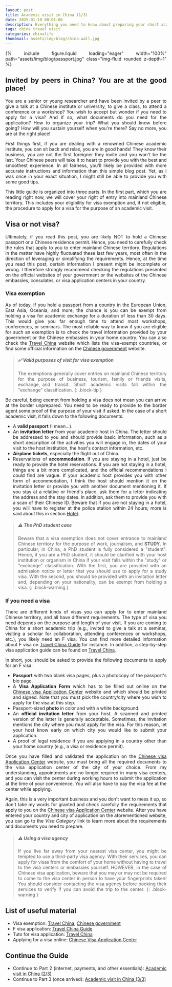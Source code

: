 ```yaml
---
layout: post
title: Academic visit in China (1/3)
date: 2025-01-10 00:01:00
description: Everything you need to know about preparing your short academic visit in China. Part 1/3 - Introduction and visa.
tags: china travel visit
categories: chinalife
thumbnail: assets/img/blog/china-wall.jpg
---
```


<style>body {text-align: justify}</style>

{% include figure.liquid loading="eager" width="100%" path="assets/img/blog/passport.jpg" class="img-fluid rounded z-depth-1" %} 

## Invited by peers in China? You are at the good place!

You are a senior or young researcher and have been invited by a peer to give a talk at a Chinese institute or university, to give a class, to attend a conference or a workshop? You wish to accept but wonder if you need to apply for a visa? And if so, what documents do you need for the application? How to organize your trip? What you should know before going? How will you sustain yourself when you're there? Say no more, you are at the right place!

First things first, if you are dealing with a renowned Chinese academic institute, you can sit back and relax, you are in good hands! They know their business, you are not the first foreigner they invite and you won't be the last. Your Chinese peers will take it to heart to provide you with the best and smoothest experience. In all fairness, you'll likely be provided with more accurate instructions and information than this simple blog post. Yet, as I was once in your exact situation, I might still be able to provide you with some good tips.

This little guide is organized into three parts. In the first part, which you are reading right now, we will cover your right of entry into mainland Chinese territory. This includes your eligibility for visa exemption and, if not eligible, the procedure to apply for a visa for the purpose of an academic visit.

## Visa or not visa?

Ultimately, if you read this post, you are likely NOT to hold a Chinese
passport or a Chinese residence permit. Hence, you need to carefully check the rules that apply to you to enter mainland Chinese territory. Regulations in the matter have highly fluctuated these last few years, most often in the direction of leveraging or simplifying the requirements. Hence, at the time you read this post, certain information I present might be incomplete or wrong. I therefore strongly recommend checking the regulations presented on the official websites of your government or the websites of the Chinese embassies, consulates, or visa application centers in your country.

### Visa exemption

As of today, if you hold a passport from a country in the European Union, East Asia, Oceania, and more, the chance is you can be exempt from holding a visa for academic exchange for a duration of less than 30 days. This would give you far enough time to attend most workshops, conferences, or seminars. The most reliable way to know if you are eligible for such an exemption is to check the travel information provided by your government or the Chinese embassies in your home country. You can also check the
[Travel China](https://travelchina.guide/visa/free) website which lists the visa-exempt countries, or find some official information on the 
[Chinese government](https://www.mfa.gov.cn/wjbzwfwpt/kzx/tzgg/202411/t20241130_11535783.html) website. 

> ##### ✅ Valid purposes of visit for visa exemption
>
> The exemptions generally cover entries on mainland Chinese territory for the purpose of business, tourism, family or friends visits, exchange, and transit. Short academic visits fall within the "exchange" classification.
{: .block-tip }

Be careful, being exempt from holding a visa does not mean you can arrive at the border unprepared. You need to be ready to provide to the border agent some proof of the purpose of your visit if asked. In the case of a short academic visit, it falls down to the following documents:
  - A **valid passport** (I mean...).
  - An **invitation letter** from your academic host in China. The letter should be addressed to you and should provide basic information, such as a short description of the activities you will engage in, the dates of your visit to the host institution, the host's contact information, etc.
  - **Airplane tickets**, especially the flight out of China.
  - Reservations of **accommodation**. If you are staying in a hotel, just be ready to provide the hotel reservations. If you are not staying in a hotel, things are a bit more complicated, and the official recommendations I could find are vague. If your academic host provides you with other form of accommodation, I think the host should mention it on the invitation letter or provide you with another document mentioning it. If you stay at a relative or friend's place, ask them for a letter indicating the address and the stay dates. In addition, ask them to provide you with a scan of their Chinese ID. Beware that if you are not staying in a hotel, you will have to register at the police station within 24 hours; more is said about this in section [Hotel](https://bvieuble.me/blog/2025/chinavisit3/#hotel).

> ##### ⚠️ The PhD student case
>
> Beware that a visa exemption does not cover entrance to mainland Chinese territory for the purpose of work, journalism, and **STUDY**. In particular, in China, a PhD student is fully considered a "student". Hence, if you are a PhD student, it should be clarified with your host institution or organism in China if your visit falls within the "study" or "exchange" classification. With the first, you are provided with an admission notice or letter that you should use to apply for a study visa. With the second, you should be provided with an invitation letter and, depending on your nationality, can be exempt from holding a visa.
{: .block-warning }

### If you need a visa

There are different kinds of visas you can apply for to enter mainland Chinese territory, and all have different requirements. The type of visa you need depends on the purpose and length of your visit. If you are coming to China for a short academic trip (e.g., invited to give a talk at a seminar, visiting a scholar for collaboration, attending conferences or workshops, etc.), you likely need an F visa. You can find more detailed information about F visa on [Travel China Guide](https://www.travelchinaguide.com/embassy/visa/f-visa.htm) for instance. In addition, a step-by-step visa application guide can be found on [Travel China](https://travelchina.guide/visa/application).

In short, you should be asked to provide the following documents to apply for an F visa:
  - **Passport** with two blank visa pages, plus a photocopy of the passport's bio page.
  - A **Visa Application Form** which has to be filled out online on the [Chinese visa Application Center](https://bio.visaforchina.cn/) website and which should be printed and signed. Note that you must pick the country/city where you wish to apply for the visa at this step.
  - Passport-sized **photo** in color and with a white background.
  - An **official invitation letter** from your host. A scanned and printed version of the letter is generally acceptable. Sometimes, the invitation mentions the city where you must apply for the visa. For this reason, let your host know early on which city you would like to submit your application. 
  - A proof of legal residence if you are applying in a country other than your home country (e.g., a visa or residence permit).

Once you have filled and validated the application on the [Chinese visa Application Center](https://bio.visaforchina.cn/) website, you must bring all the required documents to the visa application center of the city of your choice. From my understanding, appointments are no longer required in many visa centers, and you can visit the center during working hours to submit the application at the time of your convenience. You will also have to pay the visa fee at the center while applying.

Again, this is a very important business and you don't want to mess it up, so don't take my words for granted and check carefully the requirements that apply to you on the [Chinese visa Application Center](https://bio.visaforchina.cn/) website. After you have entered your country and city of application on the aforementioned website, you can go to the *Visa Category* link to learn more about the requirements and documents you need to prepare.



> ##### ⚠️ Using a visa agency
>
> If you live far away from your nearest visa center, you might be tempted to 
> use a third-party visa agency. With their services, you can apply for visas from
> the comfort of your home without having to travel to the visa centers or embassies yourself.
> HOWEVER, in the case of Chinese visa application, beware that you may or may not be required to come to the visa 
> center in person to have your fingerprints taken! You should consider 
> contacting the visa agency before booking their services to verify if you can
> avoid the trip to the center.
{: .block-warning }




## List of useful material

  - Visa exemption: [Travel China](https://travelchina.guide/visa/free), [Chinese government](https://www.mfa.gov.cn/wjbzwfwpt/kzx/tzgg/202411/t20241130_11535783.html)
  - F visa application: [Travel China Guide](https://www.travelchinaguide.com/embassy/visa/f-visa.htm)
  - Tuto for visa application: [Travel China](https://travelchina.guide/visa/application)
  - Applying for a visa online: [Chinese Visa Application Center](https://bio.visaforchina.cn)



## Continue the Guide

  - Continue to Part 2 (internet, payments, and other essentials): [Academic visit in China (2/3)](https://bvieuble.me/blog/2025/chinavisit2)
  - Continue to Part 3 (once arrived): [Academic visit in China (3/3)](https://bvieuble.me/blog/2025/chinavisit3)













